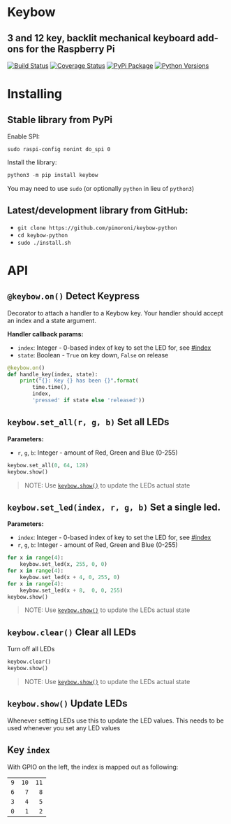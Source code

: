 # Keybow

## 3 and 12 key, backlit mechanical keyboard add-ons for the Raspberry Pi

[![Build Status](https://travis-ci.com/pimoroni/keybow-python.svg?branch=master)](https://travis-ci.com/pimoroni/keybow-python)
[![Coverage Status](https://coveralls.io/repos/github/pimoroni/keybow-python/badge.svg?branch=master)](https://coveralls.io/github/pimoroni/keybow-python?branch=master)
[![PyPi Package](https://img.shields.io/pypi/v/keybow.svg)](https://pypi.python.org/pypi/keybow)
[![Python Versions](https://img.shields.io/pypi/pyversions/keybow.svg)](https://pypi.python.org/pypi/keybow)

# Installing

## Stable library from PyPi

Enable SPI:

```
sudo raspi-config nonint do_spi 0
```

Install the library:

```python
python3 -m pip install keybow
```

You may need to use `sudo` (or optionally `python` in lieu of `python3`)

## Latest/development library from GitHub:

* `git clone https://github.com/pimoroni/keybow-python`
* `cd keybow-python`
* `sudo ./install.sh`

# API

## `@keybow.on()` Detect Keypress

Decorator to attach a handler to a Keybow key. Your handler should accept an index and a state argument.

**Handler callback params:**
* `index`: Integer - 0-based index of key to set the LED for, see [#index](#index)
* `state`: Boolean - `True` on key down, `False` on release

```python
@keybow.on()
def handle_key(index, state):
    print("{}: Key {} has been {}".format(
        time.time(),
        index,
        'pressed' if state else 'released'))
```

## `keybow.set_all(r, g, b)` Set all LEDs

**Parameters:**
* `r`, `g`, `b`: Integer - amount of Red, Green and Blue (0-255)

```python
keybow.set_all(0, 64, 128)
keybow.show()
```

> NOTE: Use [`keybow.show()`](#show) to update the LEDs actual state

## `keybow.set_led(index, r, g, b)` Set a single led.

**Parameters:**
* `index`: Integer - 0-based index of key to set the LED for, see [#index](#index)
* `r`, `g`, `b`: Integer - amount of Red, Green and Blue (0-255)

```python
for x in range(4):
    keybow.set_led(x, 255, 0, 0)
for x in range(4):
    keybow.set_led(x + 4, 0, 255, 0)
for x in range(4):
    keybow.set_led(x + 8,  0, 0, 255)
keybow.show()
```

> NOTE: Use [`keybow.show()`](#show) to update the LEDs actual state

## `keybow.clear()` Clear all LEDs

Turn off all LEDs

```python
keybow.clear()
keybow.show()
```

> NOTE: Use [`keybow.show()`](#show) to update the LEDs actual state

## `keybow.show()` Update LEDs <a id="show"></a>

Whenever setting LEDs use this to update the LED values. This needs to be used whenever you set any LED values

## Key `index` <a id="index"></a>

With GPIO on the left, the index is mapped out as following:

|      |      |      |
| ---: | ---: | ---: |
|  `9` | `10` | `11` |
|  `6` |  `7` |  `8` |
|  `3` |  `4` |  `5` |
|  `0` |  `1` |  `2` |
